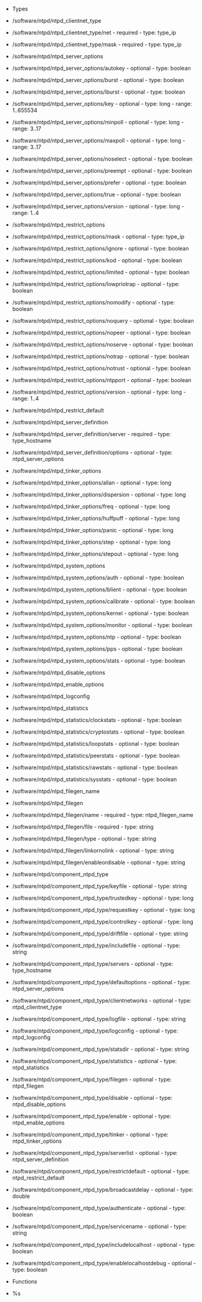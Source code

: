  - Types
  - /software/ntpd/ntpd_clientnet_type
   - /software/ntpd/ntpd_clientnet_type/net
    - required
    - type: type_ip
   - /software/ntpd/ntpd_clientnet_type/mask
    - required
    - type: type_ip
  - /software/ntpd/ntpd_server_options
   - /software/ntpd/ntpd_server_options/autokey
    - optional
    - type: boolean
   - /software/ntpd/ntpd_server_options/burst
    - optional
    - type: boolean
   - /software/ntpd/ntpd_server_options/iburst
    - optional
    - type: boolean
   - /software/ntpd/ntpd_server_options/key
    - optional
    - type: long
    - range: 1..655534
   - /software/ntpd/ntpd_server_options/minpoll
    - optional
    - type: long
    - range: 3..17
   - /software/ntpd/ntpd_server_options/maxpoll
    - optional
    - type: long
    - range: 3..17
   - /software/ntpd/ntpd_server_options/noselect
    - optional
    - type: boolean
   - /software/ntpd/ntpd_server_options/preempt
    - optional
    - type: boolean
   - /software/ntpd/ntpd_server_options/prefer
    - optional
    - type: boolean
   - /software/ntpd/ntpd_server_options/true
    - optional
    - type: boolean
   - /software/ntpd/ntpd_server_options/version
    - optional
    - type: long
    - range: 1..4
  - /software/ntpd/ntpd_restrict_options
   - /software/ntpd/ntpd_restrict_options/mask
    - optional
    - type: type_ip
   - /software/ntpd/ntpd_restrict_options/ignore
    - optional
    - type: boolean
   - /software/ntpd/ntpd_restrict_options/kod
    - optional
    - type: boolean
   - /software/ntpd/ntpd_restrict_options/limited
    - optional
    - type: boolean
   - /software/ntpd/ntpd_restrict_options/lowpriotrap
    - optional
    - type: boolean
   - /software/ntpd/ntpd_restrict_options/nomodify
    - optional
    - type: boolean
   - /software/ntpd/ntpd_restrict_options/noquery
    - optional
    - type: boolean
   - /software/ntpd/ntpd_restrict_options/nopeer
    - optional
    - type: boolean
   - /software/ntpd/ntpd_restrict_options/noserve
    - optional
    - type: boolean
   - /software/ntpd/ntpd_restrict_options/notrap
    - optional
    - type: boolean
   - /software/ntpd/ntpd_restrict_options/notrust
    - optional
    - type: boolean
   - /software/ntpd/ntpd_restrict_options/ntpport
    - optional
    - type: boolean
   - /software/ntpd/ntpd_restrict_options/version
    - optional
    - type: long
    - range: 1..4
  - /software/ntpd/ntpd_restrict_default
  - /software/ntpd/ntpd_server_definition
   - /software/ntpd/ntpd_server_definition/server
    - required
    - type: type_hostname
   - /software/ntpd/ntpd_server_definition/options
    - optional
    - type: ntpd_server_options
  - /software/ntpd/ntpd_tinker_options
   - /software/ntpd/ntpd_tinker_options/allan
    - optional
    - type: long
   - /software/ntpd/ntpd_tinker_options/dispersion
    - optional
    - type: long
   - /software/ntpd/ntpd_tinker_options/freq
    - optional
    - type: long
   - /software/ntpd/ntpd_tinker_options/huffpuff
    - optional
    - type: long
   - /software/ntpd/ntpd_tinker_options/panic
    - optional
    - type: long
   - /software/ntpd/ntpd_tinker_options/step
    - optional
    - type: long
   - /software/ntpd/ntpd_tinker_options/stepout
    - optional
    - type: long
  - /software/ntpd/ntpd_system_options
   - /software/ntpd/ntpd_system_options/auth
    - optional
    - type: boolean
   - /software/ntpd/ntpd_system_options/blient
    - optional
    - type: boolean
   - /software/ntpd/ntpd_system_options/calibrate
    - optional
    - type: boolean
   - /software/ntpd/ntpd_system_options/kernel
    - optional
    - type: boolean
   - /software/ntpd/ntpd_system_options/monitor
    - optional
    - type: boolean
   - /software/ntpd/ntpd_system_options/ntp
    - optional
    - type: boolean
   - /software/ntpd/ntpd_system_options/pps
    - optional
    - type: boolean
   - /software/ntpd/ntpd_system_options/stats
    - optional
    - type: boolean
  - /software/ntpd/ntpd_disable_options
  - /software/ntpd/ntpd_enable_options
  - /software/ntpd/ntpd_logconfig
  - /software/ntpd/ntpd_statistics
   - /software/ntpd/ntpd_statistics/clockstats
    - optional
    - type: boolean
   - /software/ntpd/ntpd_statistics/cryptostats
    - optional
    - type: boolean
   - /software/ntpd/ntpd_statistics/loopstats
    - optional
    - type: boolean
   - /software/ntpd/ntpd_statistics/peerstats
    - optional
    - type: boolean
   - /software/ntpd/ntpd_statistics/rawstats
    - optional
    - type: boolean
   - /software/ntpd/ntpd_statistics/sysstats
    - optional
    - type: boolean
  - /software/ntpd/ntpd_filegen_name
  - /software/ntpd/ntpd_filegen
   - /software/ntpd/ntpd_filegen/name
    - required
    - type: ntpd_filegen_name
   - /software/ntpd/ntpd_filegen/file
    - required
    - type: string
   - /software/ntpd/ntpd_filegen/type
    - optional
    - type: string
   - /software/ntpd/ntpd_filegen/linkornolink
    - optional
    - type: string
   - /software/ntpd/ntpd_filegen/enableordisable
    - optional
    - type: string
  - /software/ntpd/component_ntpd_type
   - /software/ntpd/component_ntpd_type/keyfile
    - optional
    - type: string
   - /software/ntpd/component_ntpd_type/trustedkey
    - optional
    - type: long
   - /software/ntpd/component_ntpd_type/requestkey
    - optional
    - type: long
   - /software/ntpd/component_ntpd_type/controlkey
    - optional
    - type: long
   - /software/ntpd/component_ntpd_type/driftfile
    - optional
    - type: string
   - /software/ntpd/component_ntpd_type/includefile
    - optional
    - type: string
   - /software/ntpd/component_ntpd_type/servers
    - optional
    - type: type_hostname
   - /software/ntpd/component_ntpd_type/defaultoptions
    - optional
    - type: ntpd_server_options
   - /software/ntpd/component_ntpd_type/clientnetworks
    - optional
    - type: ntpd_clientnet_type
   - /software/ntpd/component_ntpd_type/logfile
    - optional
    - type: string
   - /software/ntpd/component_ntpd_type/logconfig
    - optional
    - type: ntpd_logconfig
   - /software/ntpd/component_ntpd_type/statsdir
    - optional
    - type: string
   - /software/ntpd/component_ntpd_type/statistics
    - optional
    - type: ntpd_statistics
   - /software/ntpd/component_ntpd_type/filegen
    - optional
    - type: ntpd_filegen
   - /software/ntpd/component_ntpd_type/disable
    - optional
    - type: ntpd_disable_options
   - /software/ntpd/component_ntpd_type/enable
    - optional
    - type: ntpd_enable_options
   - /software/ntpd/component_ntpd_type/tinker
    - optional
    - type: ntpd_tinker_options
   - /software/ntpd/component_ntpd_type/serverlist
    - optional
    - type: ntpd_server_definition
   - /software/ntpd/component_ntpd_type/restrictdefault
    - optional
    - type: ntpd_restrict_default
   - /software/ntpd/component_ntpd_type/broadcastdelay
    - optional
    - type: double
   - /software/ntpd/component_ntpd_type/authenticate
    - optional
    - type: boolean
   - /software/ntpd/component_ntpd_type/servicename
    - optional
    - type: string
   - /software/ntpd/component_ntpd_type/includelocalhost
    - optional
    - type: boolean
   - /software/ntpd/component_ntpd_type/enablelocalhostdebug
    - optional
    - type: boolean

 - Functions
  - %s
